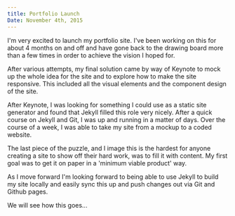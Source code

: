 ```yaml
---
title: Portfolio Launch
Date: November 4th, 2015
---
```


I'm very excited to launch my portfolio site. I've been working on this for about 4 months on and off and have gone back to the drawing board more than a few times in order to achieve the vision I hoped for.

After various attempts, my final solution came by way of Keynote to mock up the whole idea for the site and to explore how to make the site responsive. This included all the visual elements and the component design of the site.

After Keynote, I was looking for something I could use as a static site generator and found that Jekyll filled this role very nicely. After a quick course on Jekyll and Git, I was up and running in a matter of days. Over the course of a week, I was able to take my site from a mockup to a coded website.

The last piece of the puzzle, and I image this is the hardest for anyone creating a site to show off their hard work, was to fill it with content. My first goal was to get it on paper in a 'minimum viable product' way.

As I move forward I'm looking forward to being able to use Jekyll to build my site locally and easily sync this up and push changes out via Git and Github pages.

We will see how this goes...